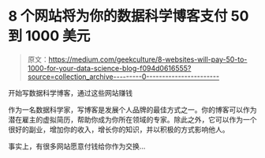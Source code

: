 # 8 个网站将为你的数据科学博客支付 50 到 1000 美元

> 原文：<https://medium.com/geekculture/8-websites-will-pay-50-to-1000-for-your-data-science-blog-f094d0616555?source=collection_archive---------0----------------------->

开始写数据科学博客，通过这些网站赚钱

作为一名数据科学家，写博客是发展个人品牌的最佳方式之一。你的博客可以作为潜在雇主的虚拟简历，帮助你成为你所在领域的专家。除此之外，它可以作为一个很好的副业，增加你的收入，增长你的知识，并以积极的方式影响他人。

事实上，有很多网站愿意付钱给你作为交换…